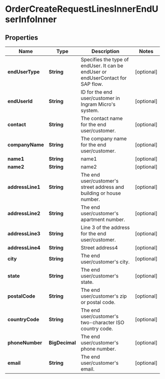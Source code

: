 

# OrderCreateRequestLinesInnerEndUserInfoInner


## Properties

| Name | Type | Description | Notes |
|------------ | ------------- | ------------- | -------------|
|**endUserType** | **String** | Specifies the type of endUser. It can be endUser or endUserContact for SAP flow. |  [optional] |
|**endUserId** | **String** | ID for the end user/customer in Ingram Micro&#39;s system. |  [optional] |
|**contact** | **String** | The contact name for the end user/customer. |  [optional] |
|**companyName** | **String** | The company name for the end user/customer. |  [optional] |
|**name1** | **String** | name1 |  [optional] |
|**name2** | **String** | name2 |  [optional] |
|**addressLine1** | **String** | The end user/customer&#39;s street address and building or house number. |  [optional] |
|**addressLine2** | **String** | The end user/customer&#39;s apartment number. |  [optional] |
|**addressLine3** | **String** | Line 3 of the address for the end user/customer. |  [optional] |
|**addressLine4** | **String** | Street address4 |  [optional] |
|**city** | **String** | The end user/customer&#39;s city. |  [optional] |
|**state** | **String** | The end user/customer&#39;s state. |  [optional] |
|**postalCode** | **String** | The end user/customer&#39;s zip or postal code. |  [optional] |
|**countryCode** | **String** | The end user/customer&#39;s two-character ISO country code. |  [optional] |
|**phoneNumber** | **BigDecimal** | The end user/customer&#39;s phone number. |  [optional] |
|**email** | **String** | The end user/customer&#39;s email. |  [optional] |




